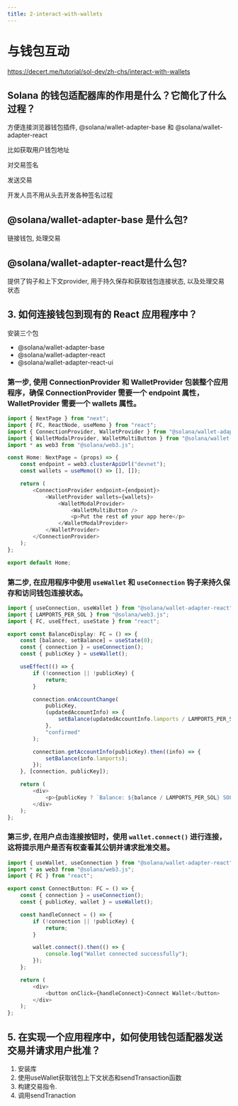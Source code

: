 ```yaml
---
title: 2-interact-with-wallets
---
```

# 与钱包互动

https://decert.me/tutorial/sol-dev/zh-chs/interact-with-wallets



## Solana 的钱包适配器库的作用是什么？它简化了什么过程？

方便连接浏览器钱包插件, @solana/wallet-adapter-base 和 @solana/wallet-adapter-react

比如获取用户钱包地址

对交易签名

发送交易

开发人员不用从头去开发各种签名过程

## @solana/wallet-adapter-base 是什么包?

链接钱包, 处理交易

## @solana/wallet-adapter-react是什么包?

提供了钩子和上下文provider, 用于持久保存和获取钱包连接状态, 以及处理交易状态

## 3. 如何连接钱包到现有的 React 应用程序中？

安装三个包

* @solana/wallet-adapter-base
* @solana/wallet-adapter-react 
* @solana/wallet-adapter-react-ui

### 第一步, 使用 ConnectionProvider 和 WalletProvider 包装整个应用程序，确保 ConnectionProvider 需要一个 endpoint 属性，WalletProvider 需要一个 wallets 属性。

```typescript
import { NextPage } from "next";
import { FC, ReactNode, useMemo } from "react";
import { ConnectionProvider, WalletProvider } from "@solana/wallet-adapter-react";
import { WalletModalProvider, WalletMultiButton } from "@solana/wallet-adapter-react-ui";
import * as web3 from "@solana/web3.js";

const Home: NextPage = (props) => {
    const endpoint = web3.clusterApiUrl("devnet");
    const wallets = useMemo(() => [], []);

    return (
        <ConnectionProvider endpoint={endpoint}>
            <WalletProvider wallets={wallets}>
                <WalletModalProvider>
                    <WalletMultiButton />
                    <p>Put the rest of your app here</p>
                </WalletModalProvider>
            </WalletProvider>
        </ConnectionProvider>
    );
};

export default Home;
```

### 第二步, 在应用程序中使用 `useWallet` 和 `useConnection` 钩子来持久保存和访问钱包连接状态。

```typescript
import { useConnection, useWallet } from "@solana/wallet-adapter-react";
import { LAMPORTS_PER_SOL } from "@solana/web3.js";
import { FC, useEffect, useState } from "react";

export const BalanceDisplay: FC = () => {
    const [balance, setBalance] = useState(0);
    const { connection } = useConnection();
    const { publicKey } = useWallet();

    useEffect(() => {
        if (!connection || !publicKey) {
            return;
        }

        connection.onAccountChange(
            publicKey,
            (updatedAccountInfo) => {
                setBalance(updatedAccountInfo.lamports / LAMPORTS_PER_SOL);
            },
            "confirmed"
        );

        connection.getAccountInfo(publicKey).then((info) => {
            setBalance(info.lamports);
        });
    }, [connection, publicKey]);

    return (
        <div>
            <p>{publicKey ? `Balance: ${balance / LAMPORTS_PER_SOL} SOL` : ""}</p>
        </div>
    );
};
```

### 第三步, 在用户点击连接按钮时，使用 `wallet.connect()` 进行连接，这将提示用户是否有权查看其公钥并请求批准交易。

```typescript
import { useWallet, useConnection } from "@solana/wallet-adapter-react";
import * as web3 from "@solana/web3.js";
import { FC } from "react";

export const ConnectButton: FC = () => {
    const { connection } = useConnection();
    const { publicKey, wallet } = useWallet();

    const handleConnect = () => {
        if (!connection || !publicKey) {
            return;
        }

        wallet.connect().then(() => {
            console.log("Wallet connected successfully");
        });
    };

    return (
        <div>
            <button onClick={handleConnect}>Connect Wallet</button>
        </div>
    );
};
```

## 5. 在实现一个应用程序中，如何使用钱包适配器发送交易并请求用户批准？

1. 安装库
2. 使用useWallet获取钱包上下文状态和sendTransaction函数
3. 构建交易指令.  
4. 调用sendTranaction

